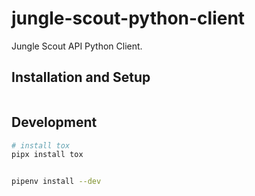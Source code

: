 # jungle-scout-python-client

Jungle Scout API Python Client.

## Installation and Setup

```bash

```

## Development

```bash
# install tox
pipx install tox


pipenv install --dev
```
